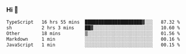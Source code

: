 ### Hi 👋

<!--START_SECTION:waka-->

```txt
TypeScript   16 hrs 55 mins  █████████████████████▓░░░   87.32 %
sh           2 hrs 3 mins    ██▓░░░░░░░░░░░░░░░░░░░░░░   10.60 %
Other        18 mins         ▒░░░░░░░░░░░░░░░░░░░░░░░░   01.56 %
Markdown     1 min           ░░░░░░░░░░░░░░░░░░░░░░░░░   00.16 %
JavaScript   1 min           ░░░░░░░░░░░░░░░░░░░░░░░░░   00.15 %
```

<!--END_SECTION:waka-->
